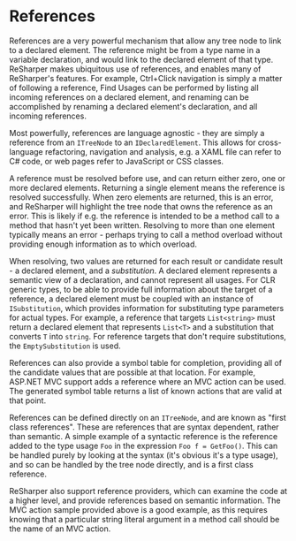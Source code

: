 ---
---

# References

References are a very powerful mechanism that allow any tree node to link to a declared element. The reference might be from a type name in a variable declaration, and would link to the declared element of that type. ReSharper makes ubiquitous use of references, and enables many of ReSharper's features. For example, Ctrl+Click navigation is simply a matter of following a reference, Find Usages can be performed by listing all incoming references on a declared element, and renaming can be accomplished by renaming a declared element's declaration, and all incoming references.

Most powerfully, references are language agnostic - they are simply a reference from an `ITreeNode` to an `IDeclaredElement`. This allows for cross-language refactoring, navigation and analysis, e.g. a XAML file can refer to C# code, or web pages refer to JavaScript or CSS classes.

A reference must be resolved before use, and can return either zero, one or more declared elements. Returning a single element means the reference is resolved successfully. When zero elements are returned, this is an error, and ReSharper will highlight the tree node that owns the reference as an error. This is likely if e.g. the reference is intended to be a method call to a method that hasn't yet been written. Resolving to more than one element typically means an error - perhaps trying to call a method overload without providing enough information as to which overload.

When resolving, two values are returned for each result or candidate result - a declared element, and a *substitution*. A declared element represents a semantic view of a declaration, and cannot represent all usages. For CLR generic types, to be able to provide full information about the target of a reference, a declared element must be coupled with an instance of `ISubstitution`, which provides information for substituting type parameters for actual types. For example, a reference that targets `List<string>` must return a declared element that represents `List<T>` and a substitution that converts `T` into `string`. For reference targets that don't require substitutions, the `EmptySubstitution` is used.

References can also provide a symbol table for completion, providing all of the candidate values that are possible at that location. For example, ASP.NET MVC support adds a reference where an MVC action can be used. The generated symbol table returns a list of known actions that are valid at that point.

References can be defined directly on an `ITreeNode`, and are known as "first class references". These are references that are syntax dependent, rather than semantic. A simple example of a syntactic reference is the reference added to the type usage `Foo` in the expression `Foo f = GetFoo()`. This can be handled purely by looking at the syntax (it's obvious it's a type usage), and so can be handled by the tree node directly, and is a first class reference.

ReSharper also support reference providers, which can examine the code at a higher level, and provide references based on semantic information. The MVC action sample provided above is a good example, as this requires knowing that a particular string literal argument in a method call should be the name of an MVC action.
